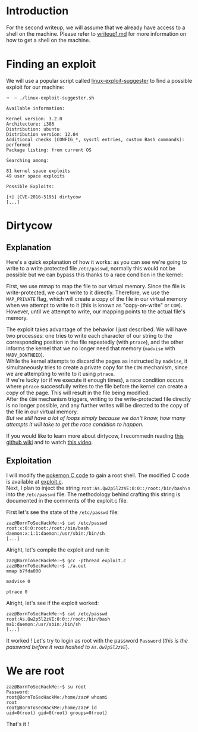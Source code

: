 # Introduction
For the second writeup, we will assume that we already have access to a shell on the machine. Please refer to [writeup1.md](./writeup1.md) for more information on how to get a shell on the machine.

# Finding an exploit
We will use a popular script called [linux-exploit-suggester](https://github.com/The-Z-Labs/linux-exploit-suggester/blob/master/linux-exploit-suggester.sh) to find a possible exploit for our machine:
```
➜  ~ ./linux-exploit-suggester.sh

Available information:

Kernel version: 3.2.0
Architecture: i386
Distribution: ubuntu
Distribution version: 12.04
Additional checks (CONFIG_*, sysctl entries, custom Bash commands): performed
Package listing: from current OS

Searching among:

81 kernel space exploits
49 user space exploits

Possible Exploits:

[+] [CVE-2016-5195] dirtycow
[...]
```

# Dirtycow

## Explanation
Here's a quick explanation of how it works:
as you can see we're going to write to a write protected file `/etc/passwd`, normally this would not be possible but we can bypass this thanks to a race condition in the kernel:

 First, we use mmap to map the file to our virtual memory. Since the file is write-protected, we can't write to it directly. Therefore, we use the `MAP_PRIVATE` flag, which will create a copy of the file in our virtual memory when we attempt to write to it (this is known as "copy-on-write" or `COW`). However, until we attempt to write, our mapping points to the actual file's memory.

The exploit takes advantage of the behavior I just described. We will have two processes: one tries to write each character of our string to the corresponding position in the file repeatedly (with `ptrace`), and the other informs the kernel that we no longer need that memory (`madvise` with `MADV_DONTNEED`).  
While the kernel attempts to discard the pages as instructed by `madvise`, it simultaneously tries to create a private copy for the `COW` mechanism, since we are attempting to write to it using `ptrace`.  
If we're lucky (or if we execute it enough times), a race condition occurs where `ptrace` successfully writes to the file before the kernel can create a copy of the page. This will result in the file being modified.  
After the `COW` mechanism triggers, writing to the write-protected file directly is no longer possible, and any further writes will be directed to the copy of the file in our virtual memory.  
*But we still have a lot of loops simply because we don't know, how many attempts it will take to get the race condition to happen.*

If you would like to learn more about dirtycow, I recommedn reading [this github wiki](https://github.com/dirtycow/dirtycow.github.io/wiki/VulnerabilityDetails) and to watch [this video](https://www.youtube.com/watch?v=kEsshExn7aE).

## Exploitation
I will modify the [pokemon C code](https://github.com/dirtycow/dirtycow.github.io/blob/master/pokemon.c) to gain a root shell. The modified C code is available at [exploit.c](./scripts/exploit.c).   
Next, I plan to inject the string `root:As.Qw2p5l2zVE:0:0::/root:/bin/bash\n` into the `/etc/passwd` file. The methodology behind crafting this string is documented in the comments of the exploit.c file.

First let's see the state of the `/etc/passwd` file:
```
zaz@BornToSecHackMe:~$ cat /etc/passwd
root:x:0:0:root:/root:/bin/bash
daemon:x:1:1:daemon:/usr/sbin:/bin/sh
[...]
```

Alright, let's compile the exploit and run it:
```
zaz@BornToSecHackMe:~$ gcc -pthread exploit.c
zaz@BornToSecHackMe:~$ ./a.out
mmap b7fda000

madvise 0

ptrace 0
```

Alright, let's see if the exploit worked:
```
zaz@BornToSecHackMe:~$ cat /etc/passwd
root:As.Qw2p5l2zVE:0:0::/root:/bin/bash
ma1:daemon:/usr/sbin:/bin/sh
[...]
```

It worked ! Let's try to login as root with the password `Password` (*this is the password before it was hashed to `As.Qw2p5l2zVE`*).

# We are root
```
zaz@BornToSecHackMe:~$ su root
Password:
root@BornToSecHackMe:/home/zaz# whoami
root
root@BornToSecHackMe:/home/zaz# id
uid=0(root) gid=0(root) groups=0(root)
```

That's it !